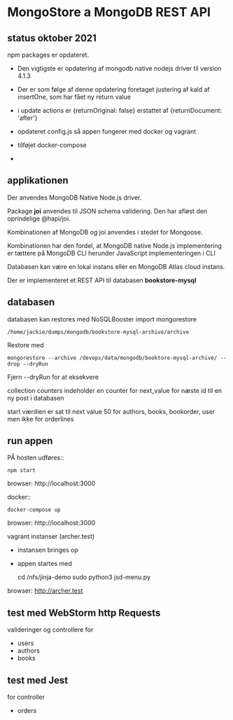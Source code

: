 # MongoStore a MongoDB REST API

## status oktober 2021

npm packages er opdateret.

- Den vigtigste er opdatering af mongodb native nodejs driver til version 4.1.3
- Der er som følge af denne opdatering foretaget justering af kald af insertOne, som har fået ny return value
- i update actions er {returnOriginal: false} erstattet af {returnDocument: 'after'}

- opdateret config.js så appen fungerer med docker og vagrant
- tilføjet docker-compose
- 
## applikationen

Der anvendes MongoDB Native Node.js driver.
 
Package **joi** anvendes til JSON schema validering. Den har afløst den oprindelige @hapi/joi.

Kombinationen af MongoDB og joi anvendes i stedet for Mongoose. 

Kombinationen har den fordel, at MongoDB native Node.js implementering er tættere på MongoDB CLI herunder JavaScript implementeringen i CLI

Databasen kan være en lokal instans eller en MongoDB Atlas cloud instans. 

Der er implementeret et REST API til databasen **bookstore-mysql**

## databasen 

databasen kan restores med NoSQLBooster import mongorestore

    /home/jackie/dumps/mongodb/bookstore-mysql-archive/archive

Restore med 

    mongorestore --archive /devops/data/mongodb/booktore-mysql-archive/ --drop --dryRun

Fjern --dryRun for at eksekvere 

collection counters indeholder en counter for next_value for næste id til en ny post i databasen

start værdien er sat til next value 50 for authors, books, bookorder, user men ikke for orderlines


## run appen
PÅ hosten udføres::

    npm start

browser: http://localhost:3000

docker::

    docker-compose up

browser: http://localhost:3000

vagrant instanser (archer.test)

- instansen bringes op
- appen startes med
    
    cd /nfs/jinja-demo
    sudo python3 jsd-menu.py

browser: http://archer.test
## test med WebStorm http Requests

valideringer og controllere for

- users
- authors
- books

## test med Jest

for controller

- orders




  
